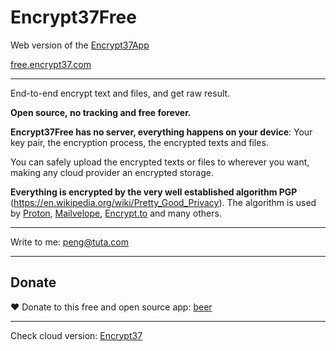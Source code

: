 # Encrypt37Free

Web version of the  [Encrypt37App](https://github.com/penghuili/Encrypt37App)

[free.encrypt37.com](https://free.encrypt37.com)

---

End-to-end encrypt text and files, and get raw result.

**Open source, no tracking and free forever.**

**Encrypt37Free has no server, everything happens on your device**: Your key pair, the encryption process, the encrypted texts and files.

You can safely upload the encrypted texts or files to wherever you want, making any cloud provider an encrypted storage.

**Everything is encrypted by the very well established algorithm PGP** (https://en.wikipedia.org/wiki/Pretty_Good_Privacy). The algorithm is used by [Proton](https://proton.me/), [Mailvelope](https://mailvelope.com/), [Encrypt.to](https://encrypt.to/) and many others.

---

Write to me: peng@tuta.com

---

## Donate

❤️ Donate to this free and open source app: [beer](https://buy.stripe.com/14k3fYcz633kb2oeV1)

---

Check cloud version: [Encrypt37](https://encrypt37.com/)

